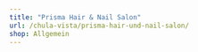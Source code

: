 ```yaml
---
title: "Prisma Hair & Nail Salon"
url: /chula-vista/prisma-hair-und-nail-salon/
shop: Allgemein
---
```


